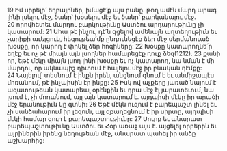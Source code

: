 19 Իմ սիրելի՛ եղբայրներ, իմացէ՛ք այս բանը. թող ամէն մարդ արագ լինի լսելու մէջ, ծանր՝ խօսելու մէջ եւ ծանր՝ բարկանալու մէջ. 20 որովհետեւ մարդու բարկութիւնը Աստծու արդարութիւնը չի կատարում: 21 Ահա թէ ինչու, դէ՛ն գցելով ամենայն աղտեղութիւն եւ չարիքի աւելցուկ, հեզութեա՛մբ ընդունեցէք ձեր մէջ սերմանուած խօսքը, որ կարող է փրկել ձեր հոգիները: 22 Խօսքը կատարողնե՛ր եղէք եւ ոչ թէ միայն այն լսողներ համարեցէք դուք ձեզ(1212). 23 քանի որ, եթէ մէկը միայն լսող լինի խօսքը եւ ոչ կատարող, նա նման է մի մարդու, որ ակնապիշ դիտում է հայելու մէջ իր բնական դէմքը: 24 Նայելով՝ տեսնում է ինքն իրեն, անցնում գնում է եւ անմիջապէս մոռանում, թէ ինչպիսին էր ինքը: 25 Իսկ ով աչքերը յառած նայում է ազատութեան կատարեալ օրէնքին եւ դրա մէջ էլ յարատեւում, նա լսում է, չի մոռանում, այլ այն կատարում է. այդպիսի մէկը իր արածի մէջ երանութիւն կը գտնի:
26 Եթէ մէկն ուզում է բարեպաշտ լինել եւ չի սանձահարում իր լեզուն, այլ զբաղեցնում է իր սիրտը, այդպիսի մէկի համար զուր է բարեպաշտութիւնը: 27 Սուրբ եւ անարատ բարեպաշտութիւնը Աստծու եւ Հօր առաջ այս է. այցելել որբերին եւ այրիներին իրենց նեղութեան մէջ, անարատ պահել իր անձը աշխարհից:
